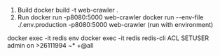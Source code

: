 1. Build
    docker build -t web-crawler .
2. Run
    docker run -p8080:5000 web-crawler
    docker run --env-file ./.env.production -p8080:5000 web-crawler (run with environment)

docker exec -it redis env
docker exec -it redis redis-cli 
ACL SETUSER admin on >26111994 ~* +@all